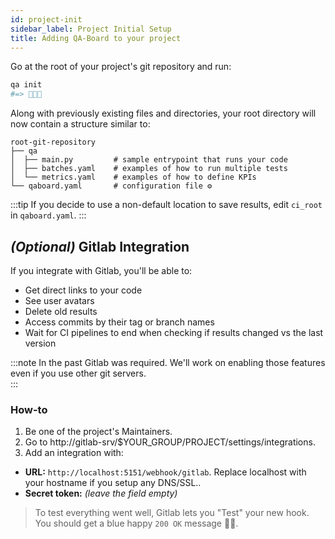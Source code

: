 ```yaml
---
id: project-init
sidebar_label: Project Initial Setup
title: Adding QA-Board to your project
---
```


Go at the root of your project's git repository and run:

```bash
qa init
#=> 🎉🎉🎉
```

Along with previously existing files and directories, your root directory will now contain a structure similar to:

```
root-git-repository
├── qa
│  ├── main.py         # sample entrypoint that runs your code
│  ├── batches.yaml    # examples of how to run multiple tests
│  └── metrics.yaml    # examples of how to define KPIs
└── qaboard.yaml       # configuration file ⚙️
```

:::tip
If you decide to use a non-default location to save results, edit `ci_root` in `qaboard.yaml`.
:::


## *(Optional)* Gitlab Integration
If you integrate with Gitlab, you'll be able to:
- Get direct links to your code
- See user avatars
- Delete old results
- Access commits by their tag or branch names
- Wait for CI pipelines to end when checking if results changed vs the last version

:::note
In the past Gitlab was required. We'll work on enabling those features even if you use other git servers.  
:::

### How-to
1. Be one of the project's Maintainers.
2. Go to http://gitlab-srv/$YOUR_GROUP/PROJECT/settings/integrations.
3. Add an integration with:
  * __URL:__ `http://localhost:5151/webhook/gitlab`. Replace localhost with your hostname if you setup any DNS/SSL..
  * __Secret token:__ *(leave the field empty)*

> To test everything went well, Gitlab lets you "Test" your new hook. You should get a blue happy `200 OK` message  🔵🎉.
